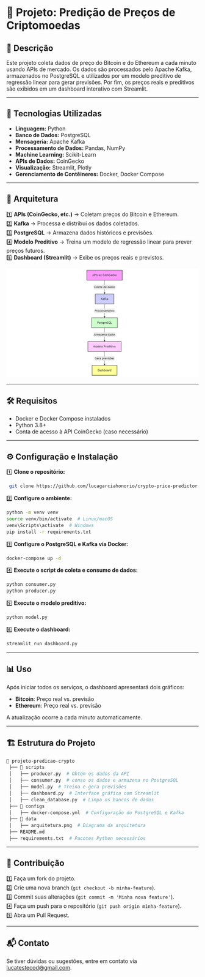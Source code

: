 # 📌 Projeto: Predição de Preços de Criptomoedas

## 📖 Descrição
Este projeto coleta dados de preço do Bitcoin e do Ethereum a cada minuto usando APIs de mercado. Os dados são processados pelo Apache Kafka, armazenados no PostgreSQL e utilizados por um modelo preditivo de regressão linear para gerar previsões. Por fim, os preços reais e preditivos são exibidos em um dashboard interativo com Streamlit.

---

## 🚀 Tecnologias Utilizadas
- **Linguagem:** Python  
- **Banco de Dados:** PostgreSQL  
- **Mensageria:** Apache Kafka  
- **Processamento de Dados:** Pandas, NumPy  
- **Machine Learning:** Scikit-Learn  
- **APIs de Dados:** CoinGecko  
- **Visualização:** Streamlit, Plotly  
- **Gerenciamento de Contêineres:** Docker, Docker Compose  

---

## 📂 Arquitetura

1️⃣ **APIs (CoinGecko, etc.)** → Coletam preços do Bitcoin e Ethereum.  
2️⃣ **Kafka** → Processa e distribui os dados coletados.  
3️⃣ **PostgreSQL** → Armazena dados históricos e previsões.  
4️⃣ **Modelo Preditivo** → Treina um modelo de regressão linear para prever preços futuros.  
5️⃣ **Dashboard (Streamlit)** → Exibe os preços reais e previstos.  

![Arquitetura](data/arquitetura.png)

---

## 🛠️ Requisitos
- Docker e Docker Compose instalados  
- Python 3.8+  
- Conta de acesso à API CoinGecko (caso necessário)  

---

## ⚙️ Configuração e Instalação

1️⃣ **Clone o repositório:**
```bash
 git clone https://github.com/lucagarciahonorio/crypto-price-predictor.git
```

2️⃣ **Configure o ambiente:**
```bash
python -m venv venv
source venv/bin/activate  # Linux/macOS
venv\Scripts\activate  # Windows
pip install -r requirements.txt
```

3️⃣ **Configure o PostgreSQL e Kafka via Docker:**
```bash
docker-compose up -d
```

4️⃣ **Execute o script de coleta e consumo de dados:**
```bash
python consumer.py
python producer.py
```

5️⃣ **Execute o modelo preditivo:**
```bash
python model.py
```

6️⃣ **Execute o dashboard:**
```bash
streamlit run dashboard.py
```

---

## 📊 Uso
Após iniciar todos os serviços, o dashboard apresentará dois gráficos:
- **Bitcoin**: Preço real vs. previsão  
- **Ethereum**: Preço real vs. previsão  

A atualização ocorre a cada minuto automaticamente.

---

## 🏗️ Estrutura do Projeto
```bash
📂 projeto-predicao-crypto
 ├── 📂 scripts
 │   ├── producer.py  # Obtém os dados da API
 │   ├── consumer.py  # conso os dados e armazena no PostgreSQL
 │   ├── model.py  # Treina e gera previsões
 │   ├── dashboard.py  # Interface gráfica com Streamlit
 │   ├── clean_database.py  # Limpa os bancos de dados 
 ├── 📂 configs
 │   ├── docker-compose.yml  # Configuração do PostgreSQL e Kafka
 ├── 📂 data
 │   ├── arquitetura.png  # Diagrama da arquitetura
 ├── README.md
 ├── requirements.txt  # Pacotes Python necessários
```

---

## 🤝 Contribuição
1️⃣ Faça um fork do projeto.  
2️⃣ Crie uma nova branch (`git checkout -b minha-feature`).  
3️⃣ Commit suas alterações (`git commit -m 'Minha nova feature'`).  
4️⃣ Faça um push para o repositório (`git push origin minha-feature`).  
5️⃣ Abra um Pull Request.  

---

## 📬 Contato
Se tiver dúvidas ou sugestões, entre em contato via [lucatestecod@gmail.com](mailto:seu-email@example.com).


